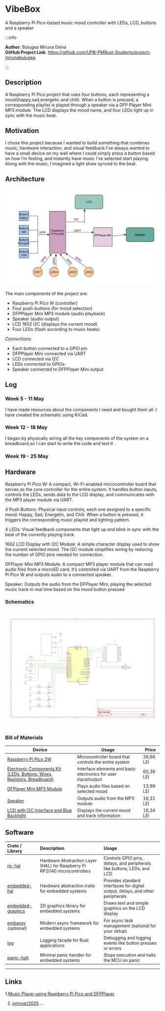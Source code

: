 # VibeBox
A Raspberry Pi Pico-based music mood controller with LEDs, LCD, buttons and a speaker

:::info 

**Author**: Bulugea Miruna Elena \
**GitHub Project Link**: https://github.com/UPB-PMRust-Students/project-mirunabulugea

:::

## Description

A Raspberry Pi Pico project that uses four buttons, each representing a mood(happy,sad,energetic and chill). When a button is pressed, a corresponding playlist is played through a speaker via a DFP Player Mini MP3 module. The LCD displays the mood name, and four LEDs light up in sync with the music beat.

## Motivation 

I chose this project because I wanted to build something that combines music, hardware interaction, and visual feedback.I’ve always wanted to have a small device on my wall where I could simply press a button based on how I’m feeling, and instantly have music I’ve selected start playing. Along with the music, I imagined a light show synced to the beat.
## Architecture 

![Diagram](./DiagramComp.webp)

The main components of the project are:  

- Raspberry Pi Pico W (controller)  
- Four push-buttons (for mood selection)  
- DFPPlayer Mini MP3 module (audio playback)  
- Speaker (audio output)  
- LCD 1602 I2C (displays the current mood)  
- Four LEDs (flash according to music beats)

*Connections:*  
- Each button connected to a GPIO pin  
- DFPPlayer Mini connected via UART  
- LCD connected via I2C  
- LEDs connected to GPIOs  
- Speaker connected to DFPPlayer Mini output

## Log

<!-- write your progress here every week -->

### Week 5 - 11 May
I have made resources about the components I need and bought them all .I have created the schematic using KiCad.
### Week 12 - 18 May
I began by physically wiring all the key components of the system on a breadboard,so I can start to write the code and test it .
### Week 19 - 25 May

## Hardware

Raspberry Pi Pico W:
A compact, Wi-Fi-enabled microcontroller board that serves as the core controller for the entire system. It handles button inputs, controls the LEDs, sends data to the LCD display, and communicates with the MP3 player module via UART.

4 Push Buttons:
Physical input controls, each one assigned to a specific mood: Happy, Sad, Energetic, and Chill. When a button is pressed, it triggers the corresponding music playlist and lighting pattern.

4 LEDs:
Visual feedback components that light up and blink in sync with the beat of the currently playing track.

1602 LCD Display with I2C Module:
A simple character display used to show the current selected mood. The I2C module simplifies wiring by reducing the number of GPIO pins needed for connection.

DFPlayer Mini MP3 Module:
A compact MP3 player module that can read audio files from a microSD card. It’s controlled via UART from the Raspberry Pi Pico W and outputs audio to a connected speaker.

Speaker:
Outputs the audio from the DFPlayer Mini, playing the selected music track in real time based on the mood button pressed
### Schematics
![Schematic](./Scematic_1024x768.svg)
### Bill of Materials

| Device | Usage | Price |
|--------|--------|-------|
| [Raspberry Pi Pico 2W](https://www.optimusdigital.ro/ro/placi-raspberry-pi/13327-raspberry-pi-pico-2-w.html?gad_source=1&gbraid=0AAAAADv-p3B_VkQFxiPfaNoAEcFAPICVQ&gclid=Cj0KCQjw2tHABhCiARIsANZzDWrM0Dls3-gjJIN_HhPFamtX-n--3ZgfenMrOB1iqqYLpUBZqKTlVGcaAqeAEALw_wcB) | Microcontroller board that controls the entire system | 39,66 LEI |
| [Electronic Components Kit (LEDs, Buttons, Wires, Resistors, Breadboard)](https://www.emag.ro/set-componente-electronice-breadboard-830-puncte-led-uri-compatibil-arduino-si-raspberry-pi-zz00044/pd/DRXG4XYBM/?utm_medium=ios&utm_source=mobile%20app&utm_campaign=share%20product) | Interface elements and basic electronics for user input/output | 60,38 LEI |
| [DFPlayer Mini MP3 Module](https://www.optimusdigital.ro/ro/audio/1484-modul-mp3-player-in-miniatura-dfplayer-mini.html) | Plays audio files based on selected mood | 13,99 LEI |
| [Speaker](https://ro.farnell.com/multicomp-pro/abs-224-rc/speaker-200hz-to-20khz-4ohm-83db/dp/1761631) | Outputs audio from the MP3 module | 16,31 LEI |
| [LCD with I2C Interface and Blue Backlight](https://www.optimusdigital.ro/ro/optoelectronice-lcd-uri/2894-lcd-cu-interfata-i2c-si-backlight-albastru.html) | Displays the current mood and track information | 16,34 LEI |
## Software


| Crate / Library | Description | Usage |
|:----------------|:----------------------------------------|:------------------------------------|
| [rp-hal](https://github.com/rp-rs/rp-hal) | Hardware Abstraction Layer (HAL) for Raspberry Pi RP2040 microcontrollers | Controls GPIO pins, delays, and peripherals like buttons, LEDs, and LCD |
| [embedded-hal](https://github.com/rust-embedded/embedded-hal) | Hardware abstraction traits for embedded systems | Provides standard interfaces for digital output, delays, and other peripherals |
| [embedded-graphics](https://github.com/embedded-graphics/embedded-graphics) | 2D graphics library for embedded systems | Draws text and simple graphics on the LCD display |
| [embassy](https://github.com/embassy-rs/embassy) (optional) | Modern async framework for embedded systems | For async task management (optional for your setup) |
| [log](https://github.com/rust-lang/log) | Logging facade for Rust applications | Debugging and logging events like button presses or errors |
| [panic-halt](https://github.com/rust-embedded/panic-halt) | Minimal panic handler for embedded systems | Stops execution and halts the MCU on panic |

---
## Links

<!-- Add a few links that inspired you and that you think you will use for your project -->

1.[Music Player using Raspberry Pi Pico and DFPPlayer](https://www.youtube.com/watch?v=1--GBKYXRyY)

2. [pmrust/2025](https://pmrust.pages.upb.ro/docs/fils_en/project)
...
